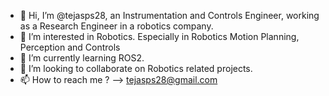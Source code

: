 - 👋 Hi, I’m @tejasps28, an Instrumentation and Controls Engineer, working as a Research Engineer in a robotics company.
- 👀 I’m interested in Robotics. Especially in Robotics Motion Planning, Perception and Controls
- 🌱 I’m currently learning ROS2.
- 💞️ I’m looking to collaborate on Robotics related projects.
- 📫 How to reach me ? --> tejasps28@gmail.com

<!---
tejasps28/tejasps28 is a ✨ special ✨ repository because its `README.md` (this file) appears on your GitHub profile.
You can click the Preview link to take a look at your changes.
--->
